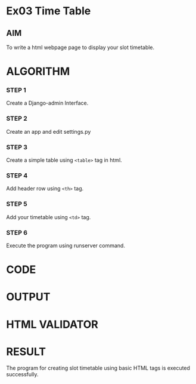# Ex03 Time Table

## AIM
To write a html webpage page to display your slot timetable.

# ALGORITHM
### STEP 1
Create a Django-admin Interface.

### STEP 2
Create an app and edit settings.py

### STEP 3
Create a simple table using ```<table>``` tag in html.

### STEP 4
Add header row using ```<th>``` tag.

### STEP 5
Add your timetable using ```<td>``` tag.

### STEP 6
Execute the program using runserver command.

# CODE


# OUTPUT


# HTML VALIDATOR


# RESULT
The program for creating slot timetable using basic HTML tags is executed successfully.

